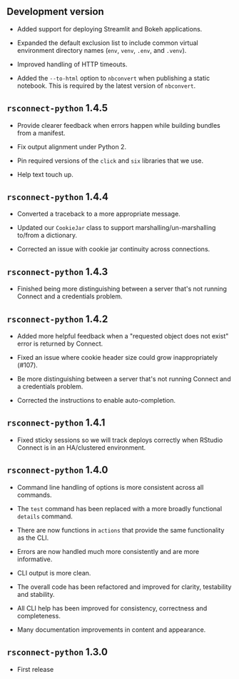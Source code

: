 Development version
--------------------------------------------------------------------------------
*   Added support for deploying Streamlit and Bokeh applications.

*   Expanded the default exclusion list to include common virtual environment
    directory names (`env`, `venv`, `.env`, and `.venv`).

*   Improved handling of HTTP timeouts.

*   Added the `--to-html` option to `nbconvert` when publishing a static notebook.
    This is required by the latest version of `nbconvert`.


`rsconnect-python` 1.4.5
--------------------------------------------------------------------------------
*   Provide clearer feedback when errors happen while building bundles from a
    manifest.

*   Fix output alignment under Python 2.

*   Pin required versions of the `click` and `six` libraries that we use.

*   Help text touch up.


`rsconnect-python` 1.4.4
--------------------------------------------------------------------------------
*   Converted a traceback to a more appropriate message.

*   Updated our `CookieJar` class to support marshalling/un-marshalling to/from
    a dictionary.

*   Corrected an issue with cookie jar continuity across connections.


`rsconnect-python` 1.4.3
--------------------------------------------------------------------------------
*   Finished being more distinguishing between a server that's not running Connect
    and a credentials problem.


`rsconnect-python` 1.4.2
--------------------------------------------------------------------------------
*   Added more helpful feedback when a "requested object does not exist" error is
    returned by Connect.

*   Fixed an issue where cookie header size could grow inappropriately (#107).

*   Be more distinguishing between a server that's not running Connect and a
    credentials problem.

*   Corrected the instructions to enable auto-completion.


`rsconnect-python` 1.4.1
--------------------------------------------------------------------------------
*   Fixed sticky sessions so we will track deploys correctly when RStudio Connect
    is in an HA/clustered environment.


`rsconnect-python` 1.4.0
--------------------------------------------------------------------------------
*   Command line handling of options is more consistent across all commands.

*   The `test` command has been replaced with a more broadly functional `details`
    command.

*   There are now functions in `actions` that provide the same functionality as the
    CLI.

*   Errors are now handled much more consistently and are more informative.

*   CLI output is more clean.

*   The overall code has been refactored and improved for clarity, testability and
    stability.

*   All CLI help has been improved for consistency, correctness and completeness.

*   Many documentation improvements in content and appearance.


`rsconnect-python` 1.3.0
--------------------------------------------------------------------------------
*   First release

